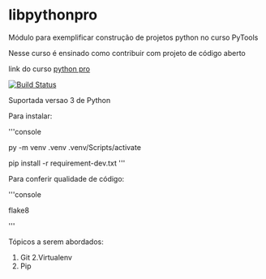 # libpythonpro
Módulo para exemplificar construção de projetos python no curso PyTools

Nesse curso é ensinado como contribuir com projeto de código aberto

 link do curso [python pro](https://www.python.pro.br)
 
 [![Build Status](https://travis-ci.org/Val2021/libpythonpro.svg?branch=master)](https://travis-ci.org/Val2021/libpythonpro)
 
 Suportada versao 3 de Python
 
 Para instalar:
 
'''console

py -m venv .venv
.venv/Scripts/activate

pip install -r requirement-dev.txt
'''

Para conferir qualidade de código:

'''console

flake8

'''

 Tópicos a serem abordados:
 1. Git
 2.Virtualenv
 3. Pip

